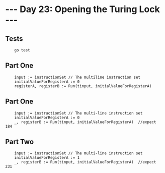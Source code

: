 --- Day 23: Opening the Turing Lock ---
==



Tests
---
        go test


Part One
---
        input := instructionSet // The multiline instruction set
        initialValueForRegisterA := 0
        registerA, registerB := Run(tinput, initialValueForRegisterA)


Part One
---
        input := instructionSet // The multi-line instruction set
        initialValueForRegisterA := 0
        _, registerB := Run(tinput, initialValueForRegisterA)  //expect 184

Part Two
---
        input := instructionSet // The multi-line instruction set
        initialValueForRegisterA := 1
        _, registerB := Run(tinput, initialValueForRegisterA)  //expect 231

